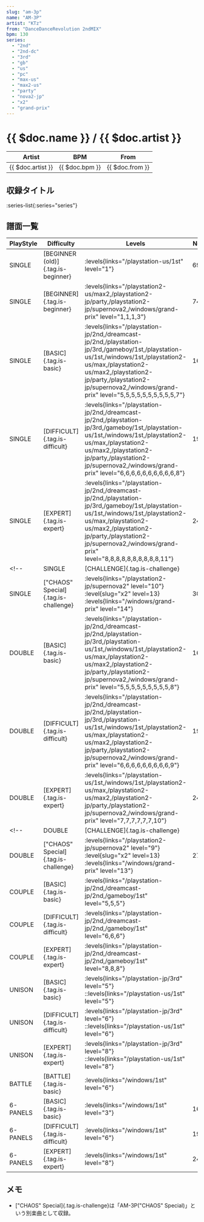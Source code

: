 ```yaml
---
slug: "am-3p"
name: "AM-3P"
artist: "KTz"
from: "DanceDanceRevolution 2ndMIX"
bpm: 130
series:
  - "2nd"
  - "2nd-dc"
  - "3rd"
  - "gb"
  - "us"
  - "pc"
  - "max-us"
  - "max2-us"
  - "party"
  - "nova2-jp"
  - "x2"
  - "grand-prix"
---
```


# {{ $doc.name }} / {{ $doc.artist }}

|Artist|BPM|From|
|------|---|----|
|{{ $doc.artist }}|{{ $doc.bpm }}|{{ $doc.from }}|

## 収録タイトル

:series-list{:series="series"}

## 譜面一覧

|PlayStyle|Difficulty|Levels|Notes|Movie|
|---------|----------|------|-----|-----|
|SINGLE|[BEGINNER (old)]{.tag.is-beginner}| :levels{links="/playstation-us/1st" level="1"}|69/0||
|SINGLE|[BEGINNER]{.tag.is-beginner}| :levels{links="/playstation2-us/max2,/playstation2-jp/party,/playstation2-jp/supernova2,/windows/grand-prix" level="1,1,1,3"}|74/0||
|SINGLE|[BASIC]{.tag.is-basic}| :levels{links="/playstation-jp/2nd,/dreamcast-jp/2nd,/playstation-jp/3rd,/gameboy/1st,/playstation-us/1st,/windows/1st,/playstation2-us/max,/playstation2-us/max2,/playstation2-jp/party,/playstation2-jp/supernova2,/windows/grand-prix" level="5,5,5,5,5,5,5,5,5,5,7"}|164/0||
|SINGLE|[DIFFICULT]{.tag.is-difficult}| :levels{links="/playstation-jp/2nd,/dreamcast-jp/2nd,/playstation-jp/3rd,/gameboy/1st,/playstation-us/1st,/windows/1st,/playstation2-us/max,/playstation2-us/max2,/playstation2-jp/party,/playstation2-jp/supernova2,/windows/grand-prix" level="6,6,6,6,6,6,6,6,6,6,8"}|195/0||
|SINGLE|[EXPERT]{.tag.is-expert}| :levels{links="/playstation-jp/2nd,/dreamcast-jp/2nd,/playstation-jp/3rd,/gameboy/1st,/playstation-us/1st,/windows/1st,/playstation2-us/max,/playstation2-us/max2,/playstation2-jp/party,/playstation2-jp/supernova2,/windows/grand-prix" level="8,8,8,8,8,8,8,8,8,8,11"}|244/0||
<!-- |SINGLE|[CHALLENGE]{.tag.is-challenge}||264/2|| -->
|SINGLE|["CHAOS" Special]{.tag.is-challenge}| :levels{links="/playstation2-jp/supernova2" level="10"} :level{slug="x2" level=13}  :levels{links="/windows/grand-prix" level="14"}|309/4||
|DOUBLE|[BASIC]{.tag.is-basic}| :levels{links="/playstation-jp/2nd,/dreamcast-jp/2nd,/playstation-jp/3rd,/playstation-us/1st,/windows/1st,/playstation2-us/max,/playstation2-us/max2,/playstation2-jp/party,/playstation2-jp/supernova2,/windows/grand-prix" level="5,5,5,5,5,5,5,5,5,8"}|166/0||
|DOUBLE|[DIFFICULT]{.tag.is-difficult}| :levels{links="/playstation-jp/2nd,/dreamcast-jp/2nd,/playstation-jp/3rd,/playstation-us/1st,/windows/1st,/playstation2-us/max,/playstation2-us/max2,/playstation2-jp/party,/playstation2-jp/supernova2,/windows/grand-prix" level="6,6,6,6,6,6,6,6,6,9"}|194/0||
|DOUBLE|[EXPERT]{.tag.is-expert}| :levels{links="/playstation-us/1st,/windows/1st,/playstation2-us/max,/playstation2-us/max2,/playstation2-jp/party,/playstation2-jp/supernova2,/windows/grand-prix" level="7,7,7,7,7,7,10"}|240/0||
<!-- |DOUBLE|[CHALLENGE]{.tag.is-challenge}||264/2|| -->
|DOUBLE|["CHAOS" Special]{.tag.is-challenge}| :levels{links="/playstation2-jp/supernova2" level="9"} :level{slug="x2" level=13}  :levels{links="/windows/grand-prix" level="13"}|276/2||
|COUPLE|[BASIC]{.tag.is-basic}| :levels{links="/playstation-jp/2nd,/dreamcast-jp/2nd,/gameboy/1st" level="5,5,5"}|||
|COUPLE|[DIFFICULT]{.tag.is-difficult}| :levels{links="/playstation-jp/2nd,/dreamcast-jp/2nd,/gameboy/1st" level="6,6,6"}|||
|COUPLE|[EXPERT]{.tag.is-expert}| :levels{links="/playstation-jp/2nd,/dreamcast-jp/2nd,/gameboy/1st" level="8,8,8"}|||
|UNISON|[BASIC]{.tag.is-basic}| :levels{links="/playstation-jp/3rd" level="5"} ::levels{links="/playstation-us/1st" level="5"}|||
|UNISON|[DIFFICULT]{.tag.is-difficult}| :levels{links="/playstation-jp/3rd" level="6"} ::levels{links="/playstation-us/1st" level="6"}|||
|UNISON|[EXPERT]{.tag.is-expert}| :levels{links="/playstation-jp/3rd" level="8"} ::levels{links="/playstation-us/1st" level="8"}|||
|BATTLE|[BATTLE]{.tag.is-basic}| :levels{links="/windows/1st" level="6"}|||
|6-PANELS|[BASIC]{.tag.is-basic}| :levels{links="/windows/1st" level="3"}|164/0||
|6-PANELS|[DIFFICULT]{.tag.is-difficult}| :levels{links="/windows/1st" level="6"}|195/0||
|6-PANELS|[EXPERT]{.tag.is-expert}| :levels{links="/windows/1st" level="8"}|244/0||

## メモ

- ["CHAOS" Special]{.tag.is-challenge}は「AM-3P("CHAOS" Special)」という別楽曲として収録。

